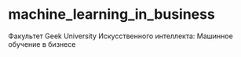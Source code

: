 # machine_learning_in_business
Факультет Geek University Искусственного интеллекта: Машинное обучение в бизнесе
